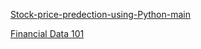 [Stock-price-predection-using-Python-main](https://www.section.io/engineering-education/stock-price-prediction-using-python/)

[Financial Data 101](https://www.alpharithms.com/python-financial-data-491110/)
